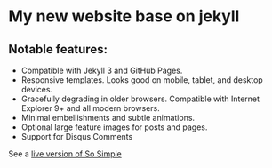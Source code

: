# My new website base on jekyll 

## Notable features:

* Compatible with Jekyll 3 and GitHub Pages.
* Responsive templates. Looks good on mobile, tablet, and desktop devices.
* Gracefully degrading in older browsers. Compatible with Internet Explorer 9+ and all modern browsers.
* Minimal embellishments and subtle animations.
* Optional large feature images for posts and pages.
* Support for Disqus Comments


See a [live version of So Simple](http://pooya.github.io/so-simple-theme/)
